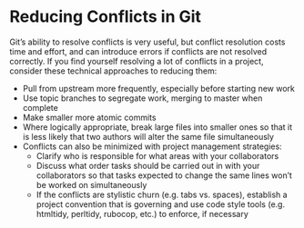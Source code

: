 # Reducing Conflicts in Git

Git’s ability to resolve conflicts is very useful, but conflict resolution costs time and effort, and can introduce errors if conflicts are not resolved correctly. If you find yourself resolving a lot of conflicts in a project, consider these technical approaches to reducing them:

- Pull from upstream more frequently, especially before starting new work
- Use topic branches to segregate work, merging to master when complete
- Make smaller more atomic commits
- Where logically appropriate, break large files into smaller ones so that it is less likely that two authors will alter the same file simultaneously
- Conflicts can also be minimized with project management strategies:
  - Clarify who is responsible for what areas with your collaborators
  - Discuss what order tasks should be carried out in with your collaborators so that tasks expected to change the same lines won’t be worked on simultaneously
  - If the conflicts are stylistic churn (e.g. tabs vs. spaces), establish a project convention that is governing and use code style tools (e.g. htmltidy, perltidy, rubocop, etc.) to enforce, if necessary
